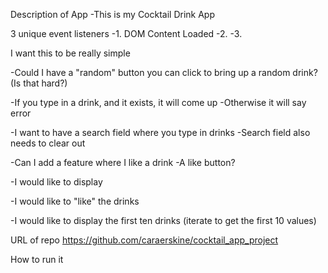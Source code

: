 Description of App
-This is my Cocktail Drink App

3 unique event listeners
-1. DOM Content Loaded 
-2. 
-3. 

I want this to be really simple 

-Could I have a "random" button you can click to bring up a random drink?
(Is that hard?)

-If you type in a drink, and it exists, it will come up
-Otherwise it will say error 

-I want to have a search field where you type in drinks
-Search field also needs to clear out

-Can I add a feature where I like a drink
-A like button?

-I would like to display

-I would like to "like" the drinks 

-I would like to display the first ten drinks
(iterate to get the first 10 values)




URL of repo
https://github.com/caraerskine/cocktail_app_project

How to run it

